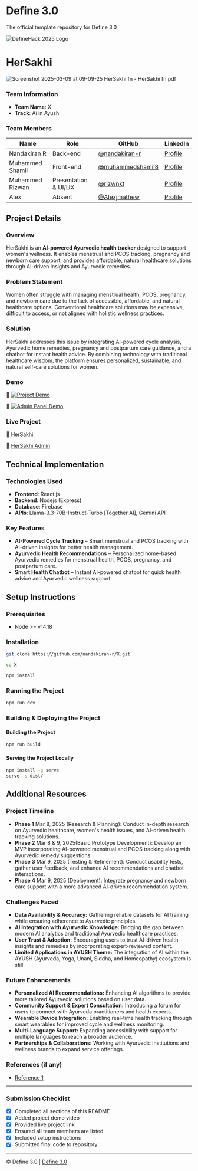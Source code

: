 
# Define 3.0
The official template repository for Define 3.0

![DefineHack 2025 Logo](https://github.com/user-attachments/assets/8173bc16-418e-4912-b500-c6427e4ba4b6)



# HerSakhi
![Screenshot 2025-03-09 at 09-09-25 HerSakhi fn - HerSakhi fn pdf](https://github.com/user-attachments/assets/6db115e0-946a-46d9-84b5-3f7e9f671d11)


### Team Information
- **Team Name**: X
- **Track**: Ai in Ayush

### Team Members
| Name | Role | GitHub | LinkedIn |
|------|------|--------|----------|
| Nandakiran R | Back-end | [@nandakiran-r](https://github.com/nandakiran-r) | [Profile](https://www.linkedin.com/in/nandakiran-r) |
| Muhammed Shamil | Front-end | [@muhammedshamil8](https://github.com/muhammedshamil8) | [Profile](https://www.linkedin.com/in/muhammed-shamil-65878227a/) |
| Muhammed Rizwan | Presentation & UI/UX | [@rizwnkt](https://github.com/rizwnkt) | [Profile](https://www.linkedin.com/in/mhdrizwankt/) |
| Alex | Absent | [@Alexjmathew](https://github.com/Alexjmathew) | [Profile](https://linkedin.com/in/username) |

## Project Details

### Overview
HerSakhi is an **AI-powered Ayurvedic health tracker** designed to support women's wellness. It enables menstrual and PCOS tracking, pregnancy and newborn care support, and provides affordable, natural healthcare solutions through AI-driven insights and Ayurvedic remedies.

### Problem Statement
Women often struggle with managing menstrual health, PCOS, pregnancy, and newborn care due to the lack of accessible, affordable, and natural healthcare options. Conventional healthcare solutions may be expensive, difficult to access, or not aligned with holistic wellness practices.

### Solution
HerSakhi addresses this issue by integrating AI-powered cycle analysis, Ayurvedic home remedies, pregnancy and postpartum care guidance, and a chatbot for instant health advice. By combining technology with traditional healthcare wisdom, the platform ensures personalized, sustainable, and natural self-care solutions for women.

### Demo
🔗 [![Project Demo](https://img.youtube.com/vi/VIDEO_ID/0.jpg)](https://youtu.be/A4UMdPSevTQ)

🔗 [![Admin Panel Demo](https://img.youtube.com/vi/VIDEO_ID/0.jpg)](https://www.youtube.com/watch?v=X0tYhyeV1ys)

### Live Project
🔗 [HerSakhi](https://hersakhi.vercel.app)

🔗 [HerSakhi Admin](https://hersakhi-admin.vercel.app)

## Technical Implementation

### Technologies Used
- **Frontend**: React js
- **Backend**: Nodejs (Express)
- **Database**: Firebase
- **APIs**: Llama-3.3-70B-Instruct-Turbo [Together AI], Gemini API

### Key Features
- **AI-Powered Cycle Tracking** – Smart menstrual and PCOS tracking with AI-driven insights for better health management.
- **Ayurvedic Health Recommendations** – Personalized home-based Ayurvedic remedies for menstrual health, PCOS, pregnancy, and postpartum care.
- **Smart Health Chatbot** – Instant AI-powered chatbot for quick health advice and Ayurvedic wellness support.

## Setup Instructions

### Prerequisites
- Node >= v14.18

### Installation 
```bash
git clone https://github.com/nandakiran-r/X.git

```

```bash
cd X

```

```bash
npm install

```

### Running the Project
```bash
npm run dev

```

### Building & Deploying the Project

#### Building the Project
```bash
npm run build
```

#### Serving the Project Locally
```bash
npm install -g serve
serve -s dist/
```

## Additional Resources

### Project Timeline
- **Phase 1** Mar 8, 2025 (Research & Planning): Conduct in-depth research on Ayurvedic healthcare, women's health issues, and AI-driven health tracking solutions.
- **Phase 2** Mar 8 & 9, 2025(Basic Prototype Development): Develop an MVP incorporating AI-powered menstrual and PCOS tracking along with Ayurvedic remedy suggestions.
- **Phase 3** Mar 9, 2025 (Testing & Refinement): Conduct usability tests, gather user feedback, and enhance AI recommendations and chatbot interactions.
- **Phase 4** Mar 9, 2025 (Deployment): Integrate pregnancy and newborn care support with a more advanced AI-driven recommendation system.

### Challenges Faced
- **Data Availability & Accuracy:** Gathering reliable datasets for AI training while ensuring adherence to Ayurvedic principles.
- **AI Integration with Ayurvedic Knowledge:** Bridging the gap between modern AI analytics and traditional Ayurvedic healthcare practices.
- **User Trust & Adoption:** Encouraging users to trust AI-driven health insights and remedies by incorporating expert-reviewed content.
- **Limited Applications in AYUSH Theme:** The integration of AI within the AYUSH (Ayurveda, Yoga, Unani, Siddha, and Homeopathy) ecosystem is still

### Future Enhancements
- **Personalized AI Recommendations:** Enhancing AI algorithms to provide more tailored Ayurvedic solutions based on user data.
- **Community Support & Expert Consultation:** Introducing a forum for users to connect with Ayurveda practitioners and health experts.
- **Wearable Device Integration:** Enabling real-time health tracking through smart wearables for improved cycle and wellness monitoring.
- **Multi-Language Support:** Expanding accessibility with support for multiple languages to reach a broader audience.
- **Partnerships & Collaborations:** Working with Ayurvedic institutions and wellness brands to expand service offerings.

### References (if any)
- [Reference 1](link)

---

### Submission Checklist
- [x] Completed all sections of this README
- [x] Added project demo video
- [x] Provided live project link
- [x] Ensured all team members are listed
- [x] Included setup instructions
- [x] Submitted final code to repository

---

© Define 3.0 | [Define 3.0](https://www.define3.xyz/)
